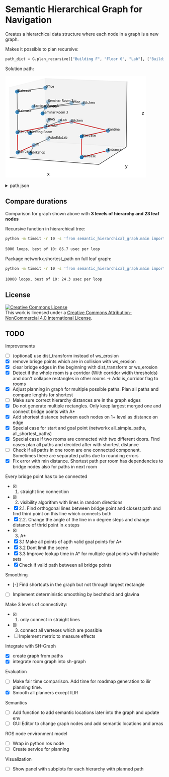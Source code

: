 # Semantic Hierarchical Graph for Navigation

Creates a hierarchical data structure where each node in a graph is a new graph.

Makes it possible to plan recursive:

```python
path_dict = G.plan_recursive(["Building F", "Floor 0", "Lab"], ["Building A", "Floor 0", "Entrance"])
```

Solution path:

![path](docs/path.png)

<details>
  <summary>path.json</summary>

```json
{
    "LTC Campus": {
        "Building F": {
            "Building A_h_bridge": {},
            "Floor 0": {
                "Lab": {},
                "Staircase": {},
                "Floor 1_h_bridge": {}
            },
            "Floor 1": {
                "Floor 0_h_bridge": {},
                "Staircase": {},
                "Corridor": {},
                "Kitchen": {},
                "Building A_Floor 1_h_bridge": {}
            }
        },
        "Building A": {
            "Building F_h_bridge": {},
            "Floor 1": {
                "Building F_Floor 1_h_bridge": {},
                "Cantina": {},
                "Staircase": {},
                "Floor 0_h_bridge": {}
            },
            "Floor 0": {
                "Floor 1_h_bridge": {},
                "Staircase": {},
                "Entrance": {}
            }
        }
    }
}
```
</details>

## Compare durations

Comparison for graph shown above with **3 levels of hierarchy and 23 leaf nodes**

Recursive function in hierarchical tree:

```bash
python -m timeit -r 10 -s 'from semantic_hierarchical_graph.main import main; G = main()' 'G.plan_recursive(["Building F", "Floor 0", "Lab"], ["Building A", "Floor 0", "Entrance"])'

5000 loops, best of 10: 85.7 usec per loop
```

Package networkx.shortest_path on full leaf graph:

```bash
python -m timeit -r 10 -s 'from semantic_hierarchical_graph.main import main; G = main()' 'G.plan(["Building F", "Floor 0", "Lab"], ["Building A", "Floor 0", "Entrance"])'

10000 loops, best of 10: 24.3 usec per loop
```

## License

<a rel="license" href="http://creativecommons.org/licenses/by-nc/4.0/"><img alt="Creative Commons License" style="border-width:0" src="https://i.creativecommons.org/l/by-nc/4.0/88x31.png" /></a><br />This work is licensed under a <a rel="license" href="http://creativecommons.org/licenses/by-nc/4.0/">Creative Commons Attribution-NonCommercial 4.0 International License</a>.

## TODO

Improvements

- [ ] (optional) use dist_transform instead of ws_erosion
- [x] remove brisge points which are in collision with ws_erosion
- [x] clear bridge edges in the beginning with dist_transform or ws_erosion
- [x] Detect if the whole room is a corridor (With corridor width thresholds) and don't collapse rectangles in other rooms -> Add is_corridor flag to rooms
- [x] Adjust planning in graph for multiple possible paths. Plan all paths and compare lenghts for shortest
- [ ] Make sure correct hierarchy distances are in the graph edges
- [x] Do not generate multiple rectangles. Only keep largest merged one and connect bridge points with A*
- [x] Add shortest distance between each nodes on 1+ level as distance on edge
- [x] Special case for start and goal point (networkx all_simple_paths, all_shortest_paths)
- [x] Special case if two rooms are connected with two different doors. Find cases plan all paths and decided after with shortest distance
- [ ] Check if all paths in one room are one connected component. Sometimes there are separated paths due to rounding errors
- [x] Fix error with min distance. Shortest path per room has dependencies to bridge nodes also for paths in next room

Every bridge point has to be connected

- [x] 1. straight line connection
- [x] 2. visibility algorithm with lines in random directions
- [x] 2.1. Find orthogonal lines between bridge point and closest path and find third point on this line which connects both
- [x] 2.2. Change the angle of the line in x degree steps and change distance of thrid point in x steps
- [x] 3. A*
- [x] 3.1 Make all points of apth valid goal points for A*
- [x] 3.2 Dont limit the scene
- [x] 3.3 Improve lookup time in A* for multiple goal points with hashable sets
- [x] Check if valid path between all bridge points

Smoothing

- [-] Find shortcuts in the graph but not through largest rectangle
- [ ] Implement deterministic smoothing by bechthold and glavina

Make 3 levels of connectivity:

- [x] 1. only connect in straight lines
- [x] 3. connect all vertexes which are possible
- [ ] Implement metric to measure effects

Integrate with SH-Graph

- [x] create graph from paths
- [x] integrate room graph into sh-graph

Evaluation

- [ ] Make fair time comparison. Add time for roadmap generation to ilir planning time.
- [x] Smooth all planners except ILIR

Semantics

- [ ] Add function to add semantic locations later into the graph and update env
- [ ] GUI Editor to change graph nodes and add semantic locations and areas

ROS node environment model

- [ ] Wrap in python ros node
- [ ] Create service for planning

Visualization

- [ ] Show panel with subplots for each hierarchy with planned path

